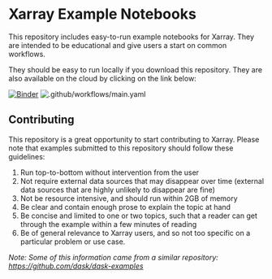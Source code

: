 Xarray Example Notebooks
========================

This repository includes easy-to-run example notebooks for Xarray.
They are intended to be educational and give users a start on common workflows.

They should be easy to run locally if you download this repository.
They are also available on the cloud by clicking on the link below:

[![Binder](https://mybinder.org/badge.svg)](https://mybinder.org/v2/gh/xarray-contrib/xarray-tutorial/master)
![.github/workflows/main.yaml](https://github.com/xarray-contrib/xarray-tutorial/workflows/.github/workflows/main.yaml/badge.svg)

Contributing
------------

This repository is a great opportunity to start contributing to Xarray.
Please note that examples submitted to this repository should follow these
guidelines:

1.  Run top-to-bottom without intervention from the user
2.  Not require external data sources that may disappear over time
    (external data sources that are highly unlikely to disappear are fine)
3.  Not be resource intensive, and should run within 2GB of memory
4.  Be clear and contain enough prose to explain the topic at hand
5.  Be concise and limited to one or two topics, such that a reader can
    get through the example within a few minutes of reading
6.  Be of general relevance to Xarray users, and so not too specific on a
    particular problem or use case.

*Note: Some of this information came from a similar repository: https://github.com/dask/dask-examples*
